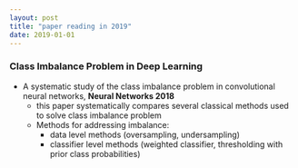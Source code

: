 ```yaml
---
layout: post
title: "paper reading in 2019"
date: 2019-01-01
---
```



### Class Imbalance Problem in Deep Learning
- A systematic study of the class imbalance problem in convolutional neural networks, **Neural Networks 2018**
    - this paper systematically compares several classical methods used to solve class imbalance problem
    - Methods for addressing imbalance:
        - data level methods (oversampling, undersampling)
        - classifier level methods (weighted classifier, thresholding with prior class probabilities)
        